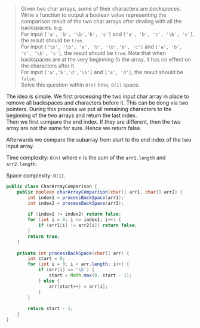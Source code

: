 > Given two char arrays, some of their characters are _backspaces_. Write a function to output a boolean value representing the comparison result of the two char arrays after dealing with all the backspaces. 
> e.g.   
> For input `['a', 'b', '\b','b', 'c']` and `['a', 'b', 'c', '\b', 'c']`, the result should be `true`.  
> For input `['\b', '\b', 'a', 'b', '\b','b', 'c']` and `['a', 'b', 'c', '\b', 'c']`, the result should be `true`. Note that when backspaces are at the very beginning fo the array, it has no effect on the characters after it.  
> For input `['a','b','d','\b']` and `['a', 'd']`, the result should be `false`.  
> Solve this question within `O(n)` time, `O(1)` space.  

The idea is simple. We first processing the two input char array in place to remove all backspaces and characters before it. This can be dong via two pointers. During this process we put all remaining characters to the beginning of the two arrays and return the last index.  
Then we first compare the end index. If they are different, then the two array are not the same for sure. Hence we return false.  

Afterwards we compare the subarray from start to the end index of the two input array.

Time complexity: `O(n)` where `n` is the sum of the `arr1.length` and `arr2.length`.  

Space complexity: `O(1)`.  

```Java
public class CharArrayComparison {
	public boolean charArrayComparison(char[] arr1, char[] arr2) {
		int index1 = processBackSpace(arr1);
		int index2 = processBackSpace(arr2);
		
		if (index1 != index2) return false;
		for (int i = 0; i <= index1; i++) {
			if (arr1[i] != arr2[i]) return false;
		}
		return true;
	}
	
	private int processBackSpace(char[] arr) {
		int start = 0;
		for (int i = 0; i < arr.length; i++) {
			if (arr[i] == '\b') {
				start = Math.max(0, start - 1);
			} else {
				arr[start++] = arr[i];
			}
		}
		
		return start - 1;
	}
}
```
